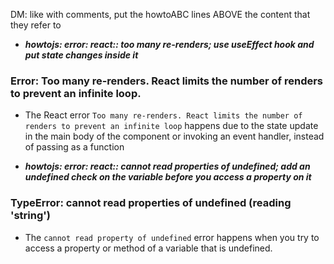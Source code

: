 
DM: like with comments, put the howtoABC lines ABOVE the content that they refer to
* ***howtojs: error: react:: too many re-renders; use useEffect hook and put state changes inside it***
### Error: Too many re-renders. React limits the number of renders to prevent an infinite loop.
* The React error `Too many re-renders. React limits the number of renders to prevent an infinite loop` happens due to the state update in the main body of the component or invoking an event handler, instead of passing as a function

* ***howtojs: error: react:: cannot read properties of undefined; add an undefined check on the variable before you access a property on it***
### TypeError: cannot read properties of undefined (reading 'string')
* The `cannot read property of undefined` error happens when you try to access a property or method of a variable that is undefined.

